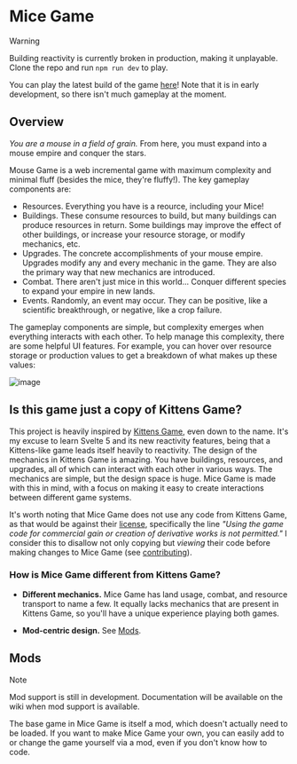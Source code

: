 # Mice Game

> [!WARNING]  
> Building reactivity is currently broken in production, making it unplayable. Clone the repo and run `npm run dev` to play.

You can play the latest build of the game [here](https://lonevox.github.io/mice-game/)! Note that it is in early development, so there isn't much gameplay at the moment.

## Overview

*You are a mouse in a field of grain.* From here, you must expand into a mouse empire and conquer the stars.

Mouse Game is a web incremental game with maximum complexity and minimal fluff (besides the mice, they're fluffy!). The key gameplay components are:
- Resources. Everything you have is a reource, including your Mice!
- Buildings. These consume resources to build, but many buildings can produce resources in return. Some buildings may improve the effect of other buildings, or increase your resource storage, or modify mechanics, etc.
- Upgrades. The concrete accomplishments of your mouse empire. Upgrades modify any and every mechanic in the game. They are also the primary way that new mechanics are introduced.
- Combat. There aren't just mice in this world... Conquer different species to expand your empire in new lands.
- Events. Randomly, an event may occur. They can be positive, like a scientific breakthrough, or negative, like a crop failure.

The gameplay components are simple, but complexity emerges when everything interacts with each other. To help manage this complexity, there are some helpful UI features. For example, you can hover over resource storage or production values to get a breakdown of what makes up these values:

![image](https://github.com/user-attachments/assets/a8af8544-bc88-482c-ab35-6509340265b8)


## Is this game just a copy of Kittens Game?

This project is heavily inspired by [Kittens Game](https://kittensgame.com), even down to the name. It's my excuse to learn Svelte 5 and its new reactivity features, being that a Kittens-like game leads itself heavily to reactivity. The design of the mechanics in Kittens Game is amazing. You have buildings, resources, and upgrades, all of which can interact with each other in various ways. The mechanics are simple, but the design space is huge. Mice Game is made with this in mind, with a focus on making it easy to create interactions between different game systems.

It's worth noting that Mice Game does not use any code from Kittens Game, as that would be against their [license](https://bitbucket.org/bloodrizer/kitten-game/src/master/license.txt), specifically the line *"Using the game code for commercial gain or creation of derivative works is not permitted."* I consider this to disallow not only copying but *viewing* their code before making changes to Mice Game (see [contributing](https://github.com/lonevox/mice-game/blob/main/CONTRIBUTING.md)).

### How is Mice Game different from Kittens Game?

- **Different mechanics.** Mice Game has land usage, combat, and resource transport to name a few. It equally lacks mechanics that are present in Kittens Game, so you'll have a unique experience playing both games.

- **Mod-centric design.** See [Mods](#mods).

## Mods

> [!NOTE]  
> Mod support is still in development. Documentation will be available on the wiki when mod support is available.

The base game in Mice Game is itself a mod, which doesn't actually need to be loaded. If you want to make Mice Game your own, you can easily add to or change the game yourself via a mod, even if you don't know how to code.
